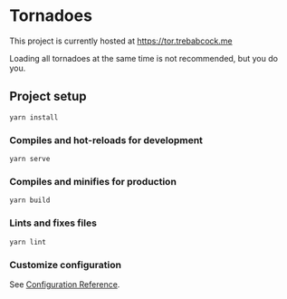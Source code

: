 # Tornadoes
This project is currently hosted at https://tor.trebabcock.me

Loading all tornadoes at the same time is not recommended, but you do you.

## Project setup
```
yarn install
```

### Compiles and hot-reloads for development
```
yarn serve
```

### Compiles and minifies for production
```
yarn build
```

### Lints and fixes files
```
yarn lint
```

### Customize configuration
See [Configuration Reference](https://cli.vuejs.org/config/).
